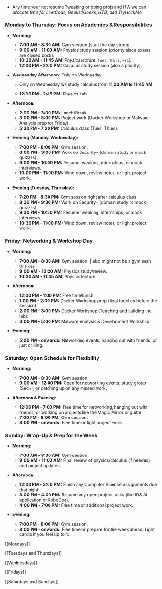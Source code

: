 

- Any time your not resume Tweaking or doing projs and HW we can *allocate time for LeetCode, Geeks4Geeks, HTB, and TryHackMe*
### **Monday to Thursday: Focus on Academics & Responsibilities**

- **Morning:**
    
    - **7:00 AM - 8:30 AM:** Gym session (start the day strong).
    - **9:00 AM - 11:00 AM:** Physics study session (priority since exams are closed book).
    - **10:30 AM - 11:45 AM:** *Physics lecture* (`Tues`, `Thurs`, `Fri`). 
    - **12:00 PM - 2:00 PM:** Calculus study session (also a priority).
- **Wednesday Afternoon:** Only on Wednesday
	- Only on Wednesday we study calculus from **11:00 AM to 11:45 AM**
    
    - **12:00 PM - 2:45 PM:** Physics Lab.
- **Afternoon:**
    
    - **2:00 PM - 3:00 PM:** Lunch/Break.
    - **3:00 PM - 5:00 PM:** Project work (Docker Workshop or Malware Analysis prep for Friday).
    - **5:30 PM - 7:20 PM:** Calculus class (Tues, Thurs).
- **Evening (Monday, Wednesday):**
    
    - **7:00 PM - 8:00 PM:** Gym session.
    - **8:00 PM - 9:00 PM:** Work on Security+ (domain study or mock quizzes).
    - **9:00 PM - 10:00 PM:** Resume tweaking, internships, or mock interviews.
    - **10:00 PM - 11:00 PM:** Wind down, review notes, or light project work.
- **Evening (Tuesday, Thursday):**
    
    - **7:20 PM - 8:30 PM:** Gym session right after calculus class.
    - **8:30 PM - 9:30 PM:** Work on Security+ (domain study or mock quizzes).
    - **9:30 PM - 10:30 PM:** Resume tweaking, internships, or mock interviews.
    - **10:30 PM - 11:00 PM:** Wind down, review notes, or light project work.

### **Friday: Networking & Workshop Day**

- **Morning:**
    
    - **7:00 AM - 8:30 AM:** Gym session. | also might not be a gym sesh this day 
    - **9:00 AM - 10:20 AM:** Physics study/review.
    - **10:30 AM - 11:45 AM:** Physics lecture.
- **Afternoon:**
    
    - **12:00 PM - 1:00 PM:** Free time/lunch.
    - **1:00 PM - 2:00 PM:** Docker Workshop prep (final touches before the session).
    - **2:00 PM - 3:00 PM:** Docker Workshop (Teaching and building the lab).
    - **3:00 PM - 5:00 PM:** Malware Analysis & Development Workshop.
- **Evening:**
    
    - **5:00 PM - onwards:** Networking events, hanging out with friends, or just chilling.

### **Saturday: Open Schedule for Flexibility**

- **Morning:**
    
    - **7:00 AM - 8:30 AM:** Gym session.
    - **9:00 AM - 12:00 PM:** Open for networking events, study group (Sec+), or catching up on any missed work.
- **Afternoon & Evening:**
    
    - **12:00 PM - 7:00 PM:** Free time for networking, hanging out with friends, or working on projects like the Magic Mirror or guitar.
    - **7:00 PM - 8:00 PM:** Gym session.
    - **8:00 PM - onwards:** Free time or light project work.

### **Sunday: Wrap-Up & Prep for the Week**

- **Morning:**
    
    - **7:00 AM - 8:30 AM:** Gym session.
    - **9:00 AM - 11:00 AM:** Final review of physics/calculus (if needed) and project updates.
- **Afternoon:**
    
    - **12:00 PM - 3:00 PM:** Finish any Computer Science assignments due that night.
    - **3:00 PM - 4:00 PM:** Resume any open project tasks (like IDS AI application or RoboDog).
    - **4:00 PM - 7:00 PM:** Free time or additional project work.
- **Evening:**
    
    - **7:00 PM - 8:00 PM:** Gym session.
    - **8:00 PM - onwards:** Free time or prepare for the week ahead. Light cardio if you feel up to it.


[[Mondays]] 

[[Tuesdays and Thursdays]] 

[[Wednesdays]]

[[Fridays]] 

[[Saturdays and Sundays]]


